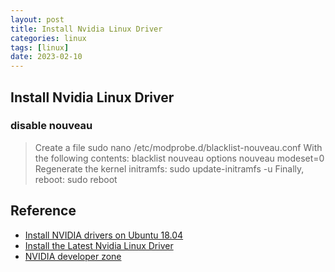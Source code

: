 ```yaml
---
layout: post
title: Install Nvidia Linux Driver
categories: linux
tags: [linux]
date: 2023-02-10
---
```


## Install Nvidia Linux Driver

### disable nouveau

> Create a file
    sudo nano /etc/modprobe.d/blacklist-nouveau.conf
> With the following contents:
    blacklist nouveau
    options nouveau modeset=0
> Regenerate the kernel initramfs:
    sudo update-initramfs -u
> Finally, reboot:
    sudo reboot



    

## Reference
+ [Install NVIDIA drivers on Ubuntu 18.04](https://linuxconfig.org/how-to-install-the-nvidia-drivers-on-ubuntu-18-04-bionic-beaver-linux)
+ [Install the Latest Nvidia Linux Driver](https://linuxconfig.org/install-the-latest-nvidia-linux-driver)
+ [NVIDIA developer zone](https://docs.nvidia.com/cuda/cuda-installation-guide-linux/index.html#pre-installation-actions)
